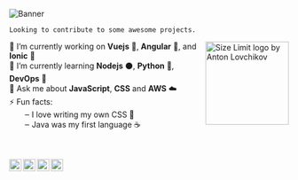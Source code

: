 ![Banner](https://i.imgur.com/gI0q9wP.png)

`Looking to contribute to some awesome projects.`

<img src="https://images.youracclaim.com/size/680x680/images/6774b3bf-7a82-4d40-a2d1-86b412635bae/AWS-SolArchitect-Associate.png" align="right" alt="Size Limit logo by Anton Lovchikov" width="150">  

🔭 I’m currently working on **Vuejs** 💚, **Angular** 📕, and **Ionic** 🔵   
🌱 I’m currently learning **Nodejs** ⚫, **Python** 🐍, **DevOps** 🧰  
💬 Ask me about **JavaScript**, **CSS** and **AWS** ☁️  
⚡ Fun facts:  
&nbsp;&nbsp;&nbsp;&nbsp;&nbsp;&nbsp;&nbsp;‒ I love writing my own CSS 🎨  
&nbsp;&nbsp;&nbsp;&nbsp;&nbsp;&nbsp;&nbsp;‒ Java was my first language ☕  
  
<br/>
<br/>

<a href="https://www.linkedin.com/in/kolhepawan/">
  <img align="left" width="22" src="https://cdn.jsdelivr.net/npm/simple-icons@v3/icons/linkedin.svg">
</a>
<a href="https://twitter.com/Pawan_Kolhe">
  <img align="left" width="22" src="https://cdn.jsdelivr.net/npm/simple-icons@v3/icons/twitter.svg">
</a>
<a href="https://www.instagram.com/pawan_kolhe/">
  <img align="left" width="22" src="https://cdn.jsdelivr.net/npm/simple-icons@v3/icons/instagram.svg">
</a>
<a href="https://codepen.io/pawankolhe/">
  <img align="left" width="22" src="https://cdn.jsdelivr.net/npm/simple-icons@v3/icons/codepen.svg">
</a>
